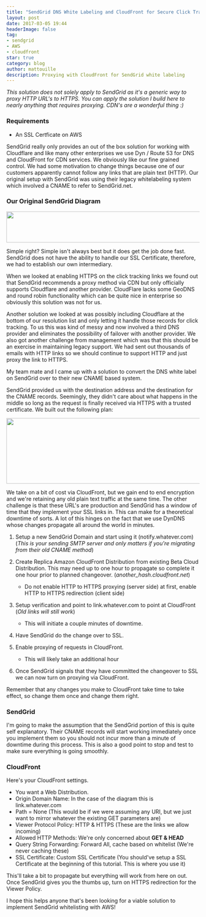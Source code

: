```yaml
---
title: "SendGrid DNS White Labeling and CloudFront for Secure Click Tracking Links"
layout: post
date: 2017-03-05 19:44
headerImage: false
tag:
- sendgrid
- AWS
- cloudfront
star: true
category: blog
author: mattouille
description: Proxying with CloudFront for SendGrid white labeling
---
```


*This solution does not solely apply to SendGrid as it's a generic way to proxy HTTP URL's to HTTPS. You can apply the solution I build here to nearly anything that requires proxying. CDN's are a wonderful thing :)*

### Requirements
* An SSL Certficate on AWS

SendGrid really only provides an out of the box solution for working with Cloudflare and like many other enterprises we use Dyn / Route 53 for DNS and CloudFront for CDN services. We obviously like our fine grained control. We had some motivation to change things because one of our customers apparently cannot follow any links that are plain text (HTTP). Our original setup with SendGrid was using their legacy whitelabeling system which involved a CNAME to refer to SendGrid.net.

### Our Original SendGrid Diagram
<img src="{{ site.url }}/assets/images/posts/old_way.png" alt="" width="621" height="81" class="aligncenter size-full wp-image-49" />

Simple right? Simple isn't always best but it does get the job done fast. SendGrid does not have the ability to handle our SSL Certificate, therefore, we had to establish our own intermediary.

When we looked at enabling HTTPS on the click tracking links we found out that SendGrid recommends a proxy method via CDN but only officially supports Cloudflare and another provider. CloudFlare lacks some GeoDNS and round robin functionality which can be quite nice in enterprise so obviously this solution was not for us.

Another solution we looked at was possibly including Cloudflare at the bottom of our resolution list and only letting it handle those records for click tracking. To us this was kind of messy and now involved a third DNS provider and eliminates the possibility of failover with another provider. We also got another challenge from management which was that this should be an exercise in maintaining legacy support. We had sent out thousands of emails with HTTP links so we should continue to support HTTP and just proxy the link to HTTPS.

My team mate and I came up with a solution to convert the DNS white label on SendGrid over to their new CNAME based system.

SendGrid provided us with the destination address and the destination for the CNAME records. Seemingly, they didn't care about what happens in the middle so long as the request is finally received via HTTPS with a trusted certificate. We built out the following plan:

<img src="{{ site.url }}/assets/images/posts/new.png" alt="" width="707" height="171" class="aligncenter size-full wp-image-60" />

We take on a bit of cost via CloudFront, but we gain end to end encryption and we're retaining any old plain text traffic at the same time. The other challenge is that these URL's are production and SendGrid has a window of time that they implement your SSL links in. This can make for a theoretical downtime of sorts. A lot of this hinges on the fact that we use DynDNS whose changes propagate all around the world in minutes.

1. Setup a new SendGrid Domain and start using it (notify.whatever.com) (*This is your sending SMTP server and only matters if you're migrating from their old CNAME method*)
2. Create Replica Amazon CloudFront Distribution from existing Beta Cloud Distribution. This may need up to one hour to propagate so complete it one hour prior to planned changeover. (*another_hash.cloudfront.net*)

    * Do not enable HTTP to HTTPS proxying (server side) at first, enable HTTP to HTTPS redirection (client side)

3. Setup verification and point to link.whatever.com to point at CloudFront (*Old links will still work*)

    * This will initiate a couple minutes of downtime.

4. Have SendGrid do the change over to SSL.
5. Enable proxying of requests in CloudFront.

    * This will likely take an additional hour

6. Once SendGrid signals that they have committed the changeover to SSL we can now turn on proxying via CloudFront.

Remember that any changes you make to CloudFront take time to take effect, so change them once and change them right.

### SendGrid

I'm going to make the assumption that the SendGrid portion of this is quite self explanatory. Their CNAME records will start working immediately once you implement them so you should not incur more than a minute of downtime during this process. This is also a good point to stop and test to make sure everything is going smoothly.

### CloudFront

Here's your CloudFront settings.

* You want a Web Distribution.
* Origin Domain Name: In the case of the diagram this is link.whatever.com
* Path = None (This would be if we were assuming any URI, but we just want to mirror whatever the existing GET parameters are)
* Viewer Protocol Policy: HTTP & HTTPS (These are the links we allow incoming)
* Allowed HTTP Methods: We're only concerned about **GET & HEAD**
* Query String Forwarding: Forward All, cache based on whitelist (We're never caching these)
* SSL Certificate: Custom SSL Certificate (You should've setup a SSL Certificate at the beginning of this tutorial. This is where you use it)

This'll take a bit to propagate but everything will work from here on out. Once SendGrid gives you the thumbs up, turn on HTTPS redirection for the Viewer Policy.

I hope this helps anyone that's been looking for a viable solution to implement SendGrid whitelisting with AWS!
